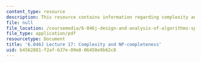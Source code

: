 ```yaml
---
content_type: resource
description: This resource contains information regarding complexity and NP-completeness.
file: null
file_location: /coursemedia/6-046j-design-and-analysis-of-algorithms-spring-2012/b4562881f2af637e09e806450e9b62c8_MIT6_046JS12_lec17.pdf
file_type: application/pdf
resourcetype: Document
title: '6.046J Lecture 17: Complexity and NP-completeness'
uid: b4562881-f2af-637e-09e8-06450e9b62c8
---
```

